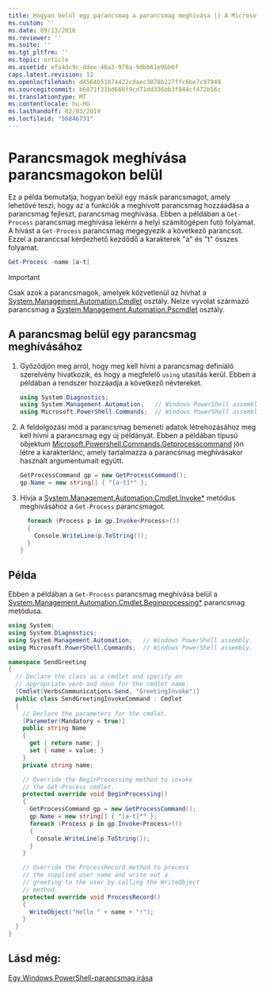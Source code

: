 ```yaml
---
title: Hogyan belül egy parancsmag a parancsmag meghívása |} A Microsoft Docs
ms.custom: ''
ms.date: 09/13/2016
ms.reviewer: ''
ms.suite: ''
ms.tgt_pltfrm: ''
ms.topic: article
ms.assetid: efa4dc9c-ddee-46a3-978a-9dbb61e9bb6f
caps.latest.revision: 12
ms.openlocfilehash: d4564b51b74422cdaec3878b227ffc6be7c97949
ms.sourcegitcommit: b6871f21bd666f9cd71dd336bb3f844cf472b56c
ms.translationtype: MT
ms.contentlocale: hu-HU
ms.lasthandoff: 02/03/2019
ms.locfileid: "56846731"
---
```

# <a name="how-to-invoke-a-cmdlet-from-within-a-cmdlet"></a>Parancsmagok meghívása parancsmagokon belül

Ez a példa bemutatja, hogyan belül egy másik parancsmagot, amely lehetővé teszi, hogy az a funkciók a meghívott parancsmag hozzáadása a parancsmag fejleszt, parancsmag meghívása. Ebben a példában a `Get-Process` parancsmag meghívása lekérni a helyi számítógépen futó folyamat. A hívást a `Get-Process` parancsmag megegyezik a következő parancsot. Ezzel a paranccsal kérdezhető kezdődő a karakterek "a" és "t" összes folyamat.

```powershell
Get-Process -name [a-t]
```

> [!IMPORTANT]
> Csak azok a parancsmagok, amelyek közvetlenül az hívhat a [System.Management.Automation.Cmdlet](/dotnet/api/System.Management.Automation.Cmdlet) osztály. Nelze vyvolat származó parancsmag a [System.Management.Automation.Pscmdlet](/dotnet/api/System.Management.Automation.PSCmdlet) osztály.

## <a name="to-invoke-a-cmdlet-from-within-a-cmdlet"></a>A parancsmag belül egy parancsmag meghívásához

1. Győződjön meg arról, hogy meg kell hívni a parancsmag definiáló szerelvény hivatkozik, és hogy a megfelelő `using` utasítás kerül. Ebben a példában a rendszer hozzáadja a következő névtereket.

    ```csharp
    using System.Diagnostics;
    using System.Management.Automation;   // Windows PowerShell assembly.
    using Microsoft.PowerShell.Commands;  // Windows PowerShell assembly.
    ```

2. A feldolgozási mód a parancsmag bemeneti adatok létrehozásához meg kell hívni a parancsmag egy új példányát. Ebben a példában típusú objektum [Microsoft.Powershell.Commands.Getprocesscommand](/dotnet/api/Microsoft.PowerShell.Commands.GetProcessCommand) jön létre a karakterlánc, amely tartalmazza a parancsmag meghívásakor használt argumentumait együtt.

    ```csharp
    GetProcessCommand gp = new GetProcessCommand();
    gp.Name = new string[] { "[a-t]*" };
    ```

3. Hívja a [System.Management.Automation.Cmdlet.Invoke*](/dotnet/api/System.Management.Automation.Cmdlet.Invoke) metódus meghívásához a `Get-Process` parancsmagot.

    ```csharp
      foreach (Process p in gp.Invoke<Process>())
      {
        Console.WriteLine(p.ToString());
      }
    }
    ```

## <a name="example"></a>Példa

Ebben a példában a `Get-Process` parancsmag meghívása belül a [System.Management.Automation.Cmdlet.Beginprocessing*](/dotnet/api/System.Management.Automation.Cmdlet.BeginProcessing) parancsmag metódusa.

```csharp
using System;
using System.Diagnostics;
using System.Management.Automation;   // Windows PowerShell assembly.
using Microsoft.PowerShell.Commands;  // Windows PowerShell assembly.

namespace SendGreeting
{
  // Declare the class as a cmdlet and specify an
  // appropriate verb and noun for the cmdlet name.
  [Cmdlet(VerbsCommunications.Send, "GreetingInvoke")]
  public class SendGreetingInvokeCommand : Cmdlet
  {
    // Declare the parameters for the cmdlet.
    [Parameter(Mandatory = true)]
    public string Name
    {
      get { return name; }
      set { name = value; }
    }
    private string name;

    // Override the BeginProcessing method to invoke
    // the Get-Process cmdlet.
    protected override void BeginProcessing()
    {
      GetProcessCommand gp = new GetProcessCommand();
      gp.Name = new string[] { "[a-t]*" };
      foreach (Process p in gp.Invoke<Process>())
      {
        Console.WriteLine(p.ToString());
      }
    }

    // Override the ProcessRecord method to process
    // the supplied user name and write out a
    // greeting to the user by calling the WriteObject
    // method.
    protected override void ProcessRecord()
    {
      WriteObject("Hello " + name + "!");
    }
  }
}
```

## <a name="see-also"></a>Lásd még:

[Egy Windows PowerShell-parancsmag írása](./writing-a-windows-powershell-cmdlet.md)
